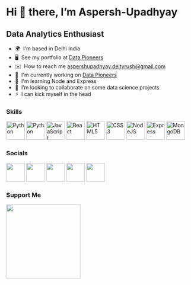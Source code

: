 Hi 👋 there, I’m Aspersh-Upadhyay
=================================

Data Analytics Enthusiast
-------------------------

* 🌍  I'm based in Delhi India
* 🖥️  See my portfolio at [Data Pioneers](http://medium.com/@aspershupadhyay)
* ✉️  How to reach me [aspershupadhyay.deityrush@gmail.com](mailto:aspershupadhyay.deityrush@gmail.com)
* 🚀  I'm currently working on [Data Pioneers](http://datapioneers.hasnode.dev)
* 🧠  I'm learning Node and Express
* 🤝  I’m looking to collaborate on some data science projects
* ⚡  I can kick myself in the head


### Skills


<p align="left">
<a href="https://pandas.pydata.org" target="_blank" rel="noreferrer"><img src="https://cdn-icons-png.flaticon.com/128/5968/5968350.png" width="50" height="50" alt="Python" /></a>
<a href="https://www.python.org/" target="_blank" rel="noreferrer"><img src="https://svg-files.pixelied.com/3a53bd50-1dbe-49e6-96fd-ef3eef4a62da/pixelied-hi.svg" width="50" height="50" alt="Python" /></a>
<a href="https://developer.mozilla.org/en-US/docs/Web/JavaScript" target="_blank" rel="noreferrer"><img src="https://svg-files.pixelied.com/0821c970-fa59-4e5f-8441-67797c46bc67/pixelied-s-monogram.svg" width="50" height="50" alt="JavaScript" /></a>
<a href="https://reactjs.org/" target="_blank" rel="noreferrer"><img src="https://svg-files.pixelied.com/ad0fb35a-528f-4db8-91d2-ceb44f714b4f/pixelied-react-native.svg" width="50" height="50" alt="React" /></a>
<a href="https://developer.mozilla.org/en-US/docs/Glossary/HTML5" target="_blank" rel="noreferrer"><img src="https://svg-files.pixelied.com/a1dcc9fc-aeac-41d2-b3b6-24beab65383a/pixelied-w.svg" width="50" height="50" alt="HTML5" /></a>
<a href="https://www.w3.org/TR/CSS/#css" target="_blank" rel="noreferrer"><img src="https://cdn-icons-png.flaticon.com/128/732/732190.png" width="50" height="50" alt="CSS3" /></a>
<a href="https://nodejs.org/en/" target="_blank" rel="noreferrer"><img src="https://svg-files.pixelied.com/c303cc50-b13f-445d-a862-c89055ab55fe/pixelied-no-one-fights-alone.svg" width="50" height="50" alt="NodeJS" /></a>
<a href="https://expressjs.com/" target="_blank" rel="noreferrer"><img src="https://img.icons8.com/ios/1x/express-js.png" width="50" height="50" alt="Express" /></a>
<a href="https://www.mongodb.com/" target="_blank" rel="noreferrer"><img src="https://svg-files.pixelied.com/92c6e10e-4564-4b08-ba03-3fbbba756fba/pixelied-god.svg" width="50" height="50" alt="MongoDB" /></a>
</p>


### Socials

<p align="left"> <a href="https://hashnode.com/@aspershupadhyay" target="_blank" rel="noreferrer"><img src="https://svg-files.pixelied.com/593bedf0-0c00-47cc-85d9-80158ba34d0c/pixelied-no-one-fights-alone.svg" width="50" height="50" /></a> 
<a href="https://www.instagram.com/dswithaspersh/" target="_blank" rel="noreferrer"><img src="https://cdn-icons-png.flaticon.com/128/174/174855.png" width="50" height="50" /></a> 
<a href="https://www.linkedin.com/in/aspersh-upadhyay/" target="_blank" rel="noreferrer"><img src="https://cdn-icons-png.flaticon.com/128/145/145807.png" width="50" height="50" /></a>
<a href="https://medium.com/@aspershupadhyay" target="_blank" rel="noreferrer"><img src="https://cdn-icons-png.flaticon.com/128/5968/5968933.png" width="50" height="50" /></a>
<a href="https://twitter.com/AspershUpadhyay" traget="_blank" rel="noreferrer"><img src="https://cdn-icons-png.flaticon.com/128/733/733579.png" width="50" height="50" /></a>

</p>

### Support Me

<a href="https://www.buymeacoffee.com/aspershupadhyay"><img src="https://cdn.buymeacoffee.com/buttons/v2/default-yellow.png" width="200" /></a>

<!---
Aspersh-Upadhyay/Aspersh-Upadhyay is a ✨ special ✨ repository because its `README.md` (this file) appears on your GitHub profile.
You can click the Preview link to take a look at your changes.
--->
